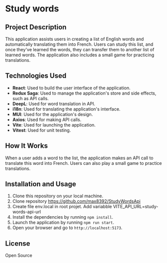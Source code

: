 # Study words

## Project Description

This application assists users in creating a list of English words and automatically translating them into French. Users can study this list, and once they've learned the words, they can transfer them to another list of learned words. The application also includes a small game for practicing translations.

## Technologies Used

- **React**: Used to build the user interface of the application.
- **Redux Saga**: Used to manage the application's store and side effects, such as API calls.
- **DeepL**: Used for word translation in API.
- **i18n**: Used for translating the application's interface.
- **MUI**: Used for the application's design.
- **Axios**: Used for making API calls.
- **Vite**: Used for launching the application.
- **Vitest**: Used for unit testing.

## How It Works

When a user adds a word to the list, the application makes an API call to translate this word into French. Users can also play a small game to practice translations.

## Installation and Usage

1. Clone this repository on your local machine.
2. Clone repository https://github.com/max8392/StudyWordsApi
3. Create file env.local in root projet. Add variabble VITE_API_URL=study-words-api-url
4. Install the dependencies by running `npm install`.
5. Launch the application by running `npm run start`.
6. Open your browser and go to `http://localhost:5173`.

## License

Open Source

